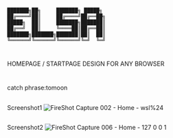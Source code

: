     ███████╗██╗     ███████╗ █████╗ 
    ██╔════╝██║     ██╔════╝██╔══██╗
    █████╗  ██║     ███████╗███████║
    ██╔══╝  ██║     ╚════██║██╔══██║
    ███████╗███████╗███████║██║  ██║
    ╚══════╝╚══════╝╚══════╝╚═╝  ╚═╝
# #
HOMEPAGE / STARTPAGE DESIGN FOR ANY BROWSER
# #
catch phrase:tomoon
##
Screenshot1
![FireShot Capture 002 - Home - wsl%24](https://user-images.githubusercontent.com/53539666/84952843-485f0000-b110-11ea-9639-a71867ac702f.png)
##
Screenshot2
![FireShot Capture 006 - Home - 127 0 0 1](https://user-images.githubusercontent.com/53539666/84965591-ed87d180-b12c-11ea-8136-75b06f6ef42e.png)

